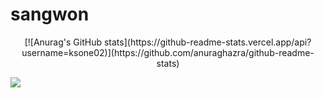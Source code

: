 # sangwon
<p align=center>
[![Anurag's GitHub stats](https://github-readme-stats.vercel.app/api?username=ksone02)](https://github.com/anuraghazra/github-readme-stats)

<a href="https://www.instagram.com/ksone02/"><img src="https://img.shields.io/badge/ksone02-11B48A?style=flat-square&logo=instagram&logoColor=white&link=https://www.instagram.com/ksone02"/></a>
</p>
